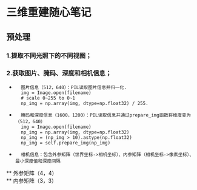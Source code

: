 三维重建随心笔记
=====
预处理
------
### 1.提取不同光照下的不同视图；  
### 2.获取图片、腌码、深度和相机信息；  
*       图片信息（512，640）：PIL读取图片信息并归一化. 
        img = Image.open(filename)
        # scale 0~255 to 0~1
        np_img = np.array(img, dtype=np.float32) / 255.
*       腌码和深度信息（1600，1200）：PIL读取信息并通过prepare_img函数将维度变为（512，640）
        img = Image.open(filename)
        np_img = np.array(img, dtype=np.float32)
        np_img = (np_img > 10).astype(np.float32)
        np_img = self.prepare_img(np_img)
*       相机信息：包含外参矩阵（世界坐标->相机坐标）、内参矩阵（相机坐标->像素坐标）、最小深度值和深度间隔  
** 外参矩阵（4，4）  
** 内参矩阵（3，3）  
